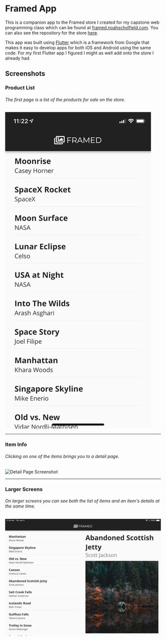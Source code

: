 <style>
  img {
    max-height: 100vh;
  }
</style>

# Framed App

This is a companion app to the Framed store I created for my capstone web programming class which can be found at [framed.noahscholfield.com](https://framed.noahscholfield.com). You can also see the repository for the store [here](https://github.com/njscholfield/framed-website).

This app was built using [Flutter](https://flutter.io/) which is a framework from Google that makes it easy to develop apps for both iOS and Android using the same code. For my first Flutter app I figured I might as well add onto the store I already had.

## Screenshots

### Product List
###### The first page is a list of the products for sale on the store.
![List of Items Screenshot](./screenshots/Items.png)

---
### Item Info
###### Clicking on one of the items brings you to a detail page.
![Detail Page Screenshot](./screenshots/Details.png)

---
### Larger Screens
###### On larger screens you can see both the list of items and an item's details at the same time.
![iPad View Screenshot](./screenshots/iPad.png)
